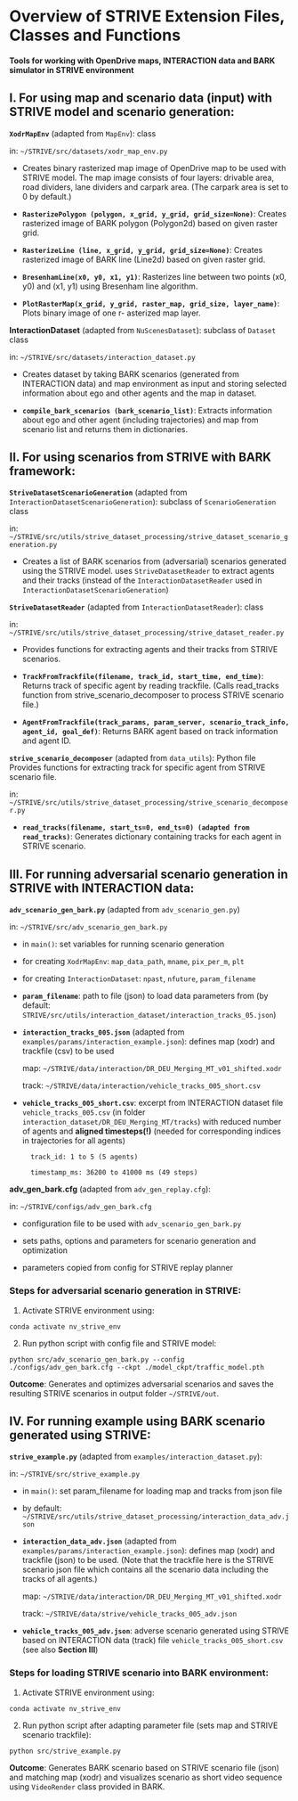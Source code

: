 # Overview of STRIVE Extension Files, Classes and Functions
#### Tools for working with OpenDrive maps, INTERACTION data and BARK simulator in STRIVE environment


## I. For using map and scenario data (input) with STRIVE model and scenario generation:
**`XodrMapEnv`** (adapted from `MapEnv`): class

in: `~/STRIVE/src/datasets/xodr_map_env.py`

- Creates binary rasterized map image of OpenDrive map to be used with STRIVE model.
The map image consists of four layers: drivable area, road dividers, lane dividers and carpark area. (The carpark area is set to 0 by default.)

- **`RasterizePolygon (polygon, x_grid, y_grid, grid_size=None)`**: Creates rasterized image of BARK polygon (Polygon2d) based on given raster grid.

- **`RasterizeLine (line, x_grid, y_grid, grid_size=None)`**: Creates rasterized image of BARK line (Line2d) based on given raster grid.

- **`BresenhamLine(x0, y0, x1, y1)`**: Rasterizes line between two points (x0, y0) and (x1, y1) using Bresenham line algorithm.

- **`PlotRasterMap(x_grid, y_grid, raster_map, grid_size, layer_name)`**: Plots binary image of one r- asterized map layer.


**InteractionDataset** (adapted from `NuScenesDataset`): subclass of `Dataset` class

in: `~/STRIVE/src/datasets/interaction_dataset.py`

- Creates dataset by taking BARK scenarios (generated from INTERACTION data) and map environment as input and storing selected information about ego and other agents and the map in dataset.

- **`compile_bark_scenarios (bark_scenario_list)`**: Extracts information about ego and other agent (including trajectories) and map from scenario list and returns them in dictionaries.


## II.  For using scenarios from STRIVE with BARK framework:

**`StriveDatasetScenarioGeneration`** (adapted from `InteractionDatasetScenarioGeneration`): subclass of `ScenarioGeneration` class

in: `~/STRIVE/src/utils/strive_dataset_processing/strive_dataset_scenario_generation.py`

- Creates a list of BARK scenarios from (adversarial) scenarios generated using the STRIVE model.
uses `StriveDatasetReader` to extract agents and their tracks (instead of the `InteractionDatasetReader` used in `InteractionDatasetScenarioGeneration`)

**`StriveDatasetReader`** (adapted from `InteractionDatasetReader`): class

in: `~/STRIVE/src/utils/strive_dataset_processing/strive_dataset_reader.py`

- Provides  functions for extracting agents and their tracks from STRIVE scenarios.

- **`TrackFromTrackfile(filename, track_id, start_time, end_time)`**: Returns track of specific agent by reading trackfile. (Calls read_tracks function from strive_scenario_decomposer to process STRIVE scenario file.)

- **`AgentFromTrackfile(track_params, param_server, scenario_track_info, agent_id, goal_def)`**: Returns BARK agent based on track information and agent ID.

**`strive_scenario_decomposer`** (adapted from `data_utils`): Python file
Provides functions for extracting track for specific agent from STRIVE scenario file.

in: `~/STRIVE/src/utils/strive_dataset_processing/strive_scenario_decomposer.py`

- **`read_tracks(filename, start_ts=0, end_ts=0) (adapted from read_tracks)`**: Generates dictionary containing tracks for each agent in STRIVE scenario.


## III.  For running adversarial scenario generation in STRIVE with INTERACTION data:

**`adv_scenario_gen_bark.py`** (adapted from `adv_scenario_gen.py`)

in: `~/STRIVE/src/adv_scenario_gen_bark.py`

- in `main()`: set variables for running scenario generation

- for creating `XodrMapEnv`: `map_data_path`, `mname`, `pix_per_m`, `plt`

- for creating `InteractionDataset`: `npast`, `nfuture`, `param_filename`

- **`param_filename`**: path to file (json) to load data parameters from 
(by default: `STRIVE/src/utils/interaction_dataset/interaction_tracks_05.json`)

- **`interaction_tracks_005.json`** (adapted from `examples/params/interaction_example.json`): defines map (xodr) and trackfile (csv) to be used

    map: `~/STRIVE/data/interaction/DR_DEU_Merging_MT_v01_shifted.xodr`

    track: `~/STRIVE/data/interaction/vehicle_tracks_005_short.csv`

- **`vehicle_tracks_005_short.csv`**: excerpt from INTERACTION dataset file `vehicle_tracks_005.csv` (in folder `interaction_dataset/DR_DEU_Merging_MT/tracks`) with reduced number of agents and **aligned timesteps(!)** (needed for corresponding indices in trajectories for all agents)

        track_id: 1 to 5 (5 agents)

        timestamp_ms: 36200 to 41000 ms (49 steps)


**adv_gen_bark.cfg** (adapted from `adv_gen_replay.cfg`):

in: `~/STRIVE/configs/adv_gen_bark.cfg`

- configuration file to be used with `adv_scenario_gen_bark.py`

- sets paths, options and parameters for scenario generation and optimization

- parameters copied from config for STRIVE replay planner


### Steps for adversarial scenario generation in STRIVE:
1. Activate STRIVE environment using:
```
conda activate nv_strive_env
```
2. Run python script with config file and STRIVE model:
```
python src/adv_scenario_gen_bark.py --config ./configs/adv_gen_bark.cfg --ckpt ./model_ckpt/traffic_model.pth
```
**Outcome**: Generates and optimizes adversarial scenarios and saves the resulting STRIVE scenarios in output folder `~/STRIVE/out`.


## IV.  For running example using BARK scenario generated using STRIVE:

**`strive_example.py`** (adapted from `examples/interaction_dataset.py`): 

in: `~/STRIVE/src/strive_example.py`

- in `main()`: set param_filename for loading map and tracks from json file

- by default: `~/STRIVE/src/utils/strive_dataset_processing/interaction_data_adv.json`

- **`interaction_data_adv.json`** (adapted from `examples/params/interaction_example.json`): defines map (xodr) and trackfile (json) to be used. (Note that the trackfile here is the STRIVE scenario json file which contains all the scenario data including the tracks of all agents.)

    map: `~/STRIVE/data/interaction/DR_DEU_Merging_MT_v01_shifted.xodr`

    track: `~/STRIVE/data/strive/vehicle_tracks_005_adv.json`

- **`vehicle_tracks_005_adv.json`**: adverse scenario generated using STRIVE based on INTERACTION data (track) file `vehicle_tracks_005_short.csv` (see also **Section III**)


### Steps for loading STRIVE scenario into BARK environment: 
1. Activate STRIVE environment using:
```
conda activate nv_strive_env
```
2. Run python script after adapting parameter file (sets map and STRIVE scenario trackfile):
```
python src/strive_example.py
```
**Outcome**: Generates BARK scenario based on STRIVE scenario file (json) and matching map (xodr) and visualizes scenario as short video sequence using `VideoRender` class provided in BARK.